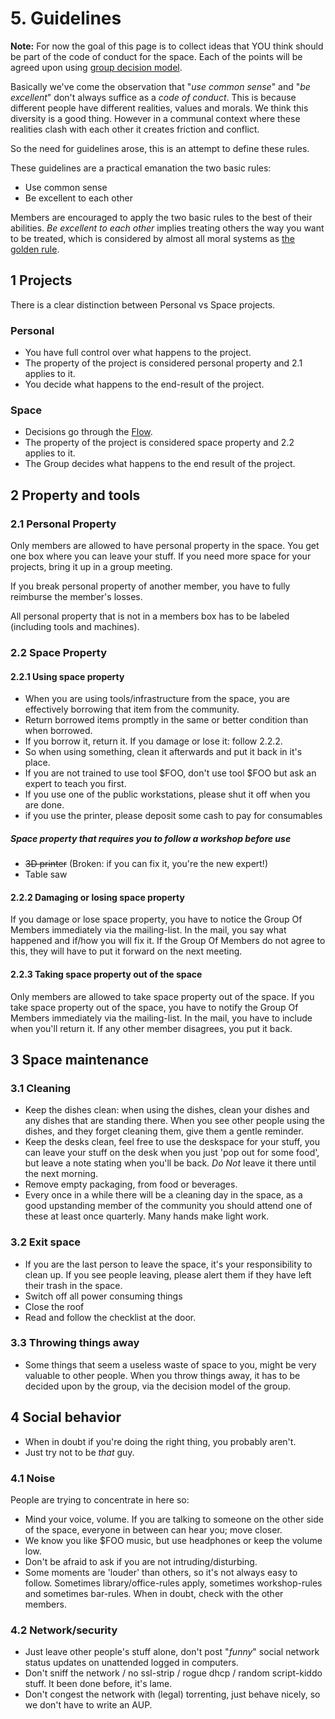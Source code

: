# 5. Guidelines

**Note:** For now the goal of this page is to collect ideas that YOU think should be part of the
code of conduct for the space. Each of the points will be agreed upon using [group decision model](decision.md#members-group).

Basically we've come the observation that "*use common sense*" and "*be excellent*" don't always suffice as a *code of conduct*. This is because different people have different realities, values and morals. We think this diversity is a good thing. However in a communal context where these realities clash with each other it creates friction and conflict.

So the need for guidelines arose, this is an attempt to define these rules.

These guidelines are a practical emanation the two basic rules:

* Use common sense
* Be excellent to each other

Members are encouraged to apply the two basic rules to the best of their abilities. *Be excellent to each other* implies treating others the way you want to be treated, which is considered by almost all moral systems as [the golden rule](http://en.wikipedia.org/wiki/Golden_Rule).

## 1 Projects

There is a clear distinction between Personal vs Space projects.

### Personal

* You have full control over what happens to the project.
* The property of the project is considered personal property and 2.1 applies to it.
* You decide what happens to the end-result of the project.

### Space

* Decisions go through the [Flow](flow.md).
* The property of the project is considered space property and 2.2 applies to it.
* The Group decides what happens to the end result of the project.

## 2 Property and tools

### 2.1 Personal Property

Only members are allowed to have personal property in the space. You get one box where you can leave your stuff. If you need more space for your projects, bring it up in a group meeting.

If you break personal property of another member, you have to fully reimburse the member's losses.

All personal property that is not in a members box has to be labeled (including tools and machines).

### 2.2 Space Property

#### 2.2.1 Using space property

* When you are using tools/infrastructure from the space, you are effectively borrowing that item from the community.
* Return borrowed items promptly in the same or better condition than when borrowed.
* If you borrow it, return it. If you damage or lose it: follow 2.2.2.
* So when using something, clean it afterwards and put it back in it's place.
* If you  are not trained to use tool $FOO, don't use tool $FOO but ask an expert to teach you first.
* If you use one of the public workstations, please shut it off when you are done.
* if you use the printer, please deposit some cash to pay for consumables

##### Space property that requires you to follow a workshop before use

* ~~3D printer~~ (Broken: if you can fix it, you're the new expert!)
* Table saw

#### 2.2.2 Damaging or losing space property

If you damage or lose space property, you have to notice the Group Of Members immediately via the mailing-list. In the mail, you say what happened and if/how you will fix it. If the Group Of Members do not agree to this, they will have to put it forward on the next meeting.

#### 2.2.3 Taking space property out of the space

Only members are allowed to take space property out of the space. If you take space property out of the space, you have to notify the Group Of Members immediately via the mailing-list. In the mail, you have to include when you'll return it. If any other member disagrees, you put it back.

## 3 Space maintenance

### 3.1 Cleaning

* Keep the dishes clean: when using the dishes, clean your dishes and any dishes that are standing there. When you see other people using the dishes, and they forget cleaning them, give them a gentle reminder.
* Keep the desks clean, feel free to use the deskspace for your stuff, you can leave your stuff on the desk when you just 'pop out for some food', but leave a note stating when you'll be back. _Do Not_ leave it there until the next morning.
* Remove empty packaging, from food or beverages.
* Every once in a while there will be a cleaning day in the space, as a good upstanding member of the community you should attend one of these at least once quarterly. Many hands make light work.

### 3.2 Exit space

* If you are the last person to leave the space, it's your responsibility to clean up. If you see people leaving, please alert them if they have left their trash in the space.
* Switch off all power consuming things
* Close the roof
* Read and follow the checklist at the door.

### 3.3 Throwing things away

* Some things that seem a useless waste of space to you, might be very valuable to other people. When you throw things away, it has to be decided upon by the group, via the decision model of the group.

## 4 Social behavior

* When in doubt if you're doing the right thing, you probably aren't.
* Just try not to be *that* guy.

### 4.1 Noise

People are trying to concentrate in here so:

* Mind your voice, volume. If you are talking to someone on the other side of the space, everyone in between can hear you; move closer.
* We know you like $FOO music, but use headphones or keep the volume low.
* Don't be afraid to ask if you are not intruding/disturbing.
* Some moments are 'louder' than others, so it's not always easy to follow. Sometimes library/office-rules apply, sometimes workshop-rules and sometimes bar-rules. When in doubt, check with the other members.

### 4.2 Network/security

* Just leave other people's stuff alone, don't post "*funny*" social network status updates on unattended logged in computers.
* Don't sniff the network / no ssl-strip /  rogue dhcp / random script-kiddo stuff. It been done before, it's lame.
* Don't congest the network with (legal) torrenting, just behave nicely, so we don't have to write an AUP.

